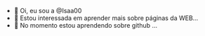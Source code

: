 - 👋 Oi, eu sou a @Isaa00
- 👀 Estou interessada em aprender mais sobre páginas da WEB...
- 🌱 No momento estou aprendendo sobre github ...


<!---
Isaa00/Isaa00 is a ✨ special ✨ repository because its `README.md` (this file) appears on your GitHub profile.
You can click the Preview link to take a look at your changes.
--->
